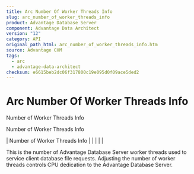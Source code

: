 ```yaml
---
title: Arc Number Of Worker Threads Info
slug: arc_number_of_worker_threads_info
product: Advantage Database Server
component: Advantage Data Architect
version: "12"
category: API
original_path_html: arc_number_of_worker_threads_info.htm
source: Advantage CHM
tags:
  - arc
  - advantage-data-architect
checksum: e6615beb2dc06f317800c19e095d0f09ace5ded2
---
```


# Arc Number Of Worker Threads Info

Number of Worker Threads Info

Number of Worker Threads Info

| Number of Worker Threads Info |  |  |  |  |

This is the number of Advantage Database Server worker threads used to service client database file requests. Adjusting the number of worker threads controls CPU dedication to the Advantage Database Server.
